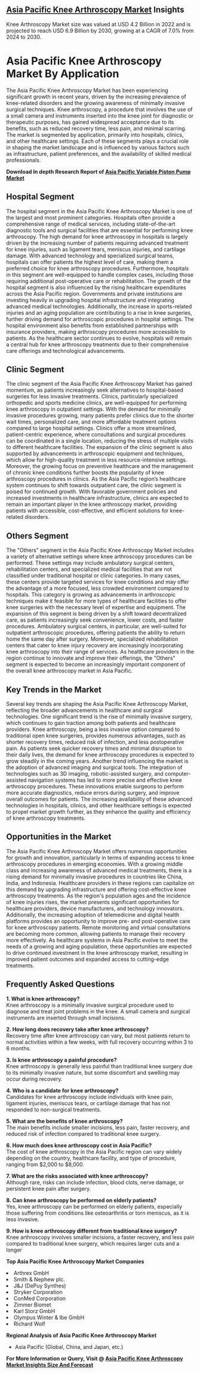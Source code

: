 <h2><a href="https://www.verifiedmarketreports.com/download-sample/?rid=463452&amp;utm_source=Github-Feb&amp;utm_medium=219" target="_blank">Asia Pacific Knee Arthroscopy Market</a> Insights</h2><p>Knee Arthroscopy Market size was valued at USD 4.2 Billion in 2022 and is projected to reach USD 6.9 Billion by 2030, growing at a CAGR of 7.0% from 2024 to 2030.</p><p><h1>Asia Pacific Knee Arthroscopy Market By Application</h1> <p>The Asia Pacific Knee Arthroscopy Market has been experiencing significant growth in recent years, driven by the increasing prevalence of knee-related disorders and the growing awareness of minimally invasive surgical techniques. Knee arthroscopy, a procedure that involves the use of a small camera and instruments inserted into the knee joint for diagnostic or therapeutic purposes, has gained widespread acceptance due to its benefits, such as reduced recovery time, less pain, and minimal scarring. The market is segmented by application, primarily into hospitals, clinics, and other healthcare settings. Each of these segments plays a crucial role in shaping the market landscape and is influenced by various factors such as infrastructure, patient preferences, and the availability of skilled medical professionals. <p><strong>Download In depth Research Report of <a href="https://www.verifiedmarketreports.com/download-sample/?rid=236118&amp;utm_source=Pulse-Dec&amp;utm_medium=219" target="_blank">Asia Pacific Variable Piston Pump Market</a></strong></p></p> <h2>Hospital Segment</h2> <p>The hospital segment in the Asia Pacific Knee Arthroscopy Market is one of the largest and most prominent categories. Hospitals often provide a comprehensive range of medical services, including state-of-the-art diagnostic tools and surgical facilities that are essential for performing knee arthroscopy. The high demand for knee arthroscopy in hospitals is largely driven by the increasing number of patients requiring advanced treatment for knee injuries, such as ligament tears, meniscus injuries, and cartilage damage. With advanced technology and specialized surgical teams, hospitals can offer patients the highest level of care, making them a preferred choice for knee arthroscopy procedures. Furthermore, hospitals in this segment are well-equipped to handle complex cases, including those requiring additional post-operative care or rehabilitation. The growth of the hospital segment is also influenced by the rising healthcare expenditures across the Asia Pacific region. Governments and private institutions are investing heavily in upgrading hospital infrastructure and integrating advanced medical technologies. Additionally, the increase in sports-related injuries and an aging population are contributing to a rise in knee surgeries, further driving demand for arthroscopic procedures in hospital settings. The hospital environment also benefits from established partnerships with insurance providers, making arthroscopy procedures more accessible to patients. As the healthcare sector continues to evolve, hospitals will remain a central hub for knee arthroscopy treatments due to their comprehensive care offerings and technological advancements.</p> <h2>Clinic Segment</h2> <p>The clinic segment of the Asia Pacific Knee Arthroscopy Market has gained momentum, as patients increasingly seek alternatives to hospital-based surgeries for less invasive treatments. Clinics, particularly specialized orthopedic and sports medicine clinics, are well-equipped for performing knee arthroscopy in outpatient settings. With the demand for minimally invasive procedures growing, many patients prefer clinics due to the shorter wait times, personalized care, and more affordable treatment options compared to large hospital settings. Clinics offer a more streamlined, patient-centric experience, where consultations and surgical procedures can be coordinated in a single location, reducing the stress of multiple visits to different healthcare facilities. The expansion of the clinic segment is also supported by advancements in arthroscopic equipment and techniques, which allow for high-quality treatment in less resource-intensive settings. Moreover, the growing focus on preventive healthcare and the management of chronic knee conditions further boosts the popularity of knee arthroscopy procedures in clinics. As the Asia Pacific region’s healthcare system continues to shift towards outpatient care, the clinic segment is poised for continued growth. With favorable government policies and increased investments in healthcare infrastructure, clinics are expected to remain an important player in the knee arthroscopy market, providing patients with accessible, cost-effective, and efficient solutions for knee-related disorders.</p> <h2>Others Segment</h2> <p>The "Others" segment in the Asia Pacific Knee Arthroscopy Market includes a variety of alternative settings where knee arthroscopy procedures can be performed. These settings may include ambulatory surgical centers, rehabilitation centers, and specialized medical facilities that are not classified under traditional hospital or clinic categories. In many cases, these centers provide targeted services for knee conditions and may offer the advantage of a more focused, less crowded environment compared to hospitals. This category is growing as advancements in arthroscopic techniques make it feasible for more types of healthcare facilities to offer knee surgeries with the necessary level of expertise and equipment. The expansion of this segment is being driven by a shift toward decentralized care, as patients increasingly seek convenience, lower costs, and faster procedures. Ambulatory surgical centers, in particular, are well-suited for outpatient arthroscopic procedures, offering patients the ability to return home the same day after surgery. Moreover, specialized rehabilitation centers that cater to knee injury recovery are increasingly incorporating knee arthroscopy into their range of services. As healthcare providers in the region continue to innovate and improve their offerings, the "Others" segment is expected to become an increasingly important component of the overall knee arthroscopy market in Asia Pacific.</p> <h2>Key Trends in the Market</h2> <p>Several key trends are shaping the Asia Pacific Knee Arthroscopy Market, reflecting the broader advancements in healthcare and surgical technologies. One significant trend is the rise of minimally invasive surgery, which continues to gain traction among both patients and healthcare providers. Knee arthroscopy, being a less invasive option compared to traditional open knee surgeries, provides numerous advantages, such as shorter recovery times, reduced risk of infection, and less postoperative pain. As patients seek quicker recovery times and minimal disruption to their daily lives, the demand for knee arthroscopy procedures is expected to grow steadily in the coming years. Another trend influencing the market is the adoption of advanced imaging and surgical tools. The integration of technologies such as 3D imaging, robotic-assisted surgery, and computer-assisted navigation systems has led to more precise and effective knee arthroscopy procedures. These innovations enable surgeons to perform more accurate diagnostics, reduce errors during surgery, and improve overall outcomes for patients. The increasing availability of these advanced technologies in hospitals, clinics, and other healthcare settings is expected to propel market growth further, as they enhance the quality and efficiency of knee arthroscopy treatments.</p> <h2>Opportunities in the Market</h2> <p>The Asia Pacific Knee Arthroscopy Market offers numerous opportunities for growth and innovation, particularly in terms of expanding access to knee arthroscopy procedures in emerging economies. With a growing middle class and increasing awareness of advanced medical treatments, there is a rising demand for minimally invasive procedures in countries like China, India, and Indonesia. Healthcare providers in these regions can capitalize on this demand by upgrading infrastructure and offering cost-effective knee arthroscopy treatments. As the region's population ages and the incidence of knee injuries rises, the market presents significant opportunities for healthcare providers, device manufacturers, and technology innovators. Additionally, the increasing adoption of telemedicine and digital health platforms provides an opportunity to improve pre- and post-operative care for knee arthroscopy patients. Remote monitoring and virtual consultations are becoming more common, allowing patients to manage their recovery more effectively. As healthcare systems in Asia Pacific evolve to meet the needs of a growing and aging population, these opportunities are expected to drive continued investment in the knee arthroscopy market, resulting in improved patient outcomes and expanded access to cutting-edge treatments.</p> <h2>Frequently Asked Questions</h2> <p><strong>1. What is knee arthroscopy?</strong><br> Knee arthroscopy is a minimally invasive surgical procedure used to diagnose and treat joint problems in the knee. A small camera and surgical instruments are inserted through small incisions.</p> <p><strong>2. How long does recovery take after knee arthroscopy?</strong><br> Recovery time after knee arthroscopy can vary, but most patients return to normal activities within a few weeks, with full recovery occurring within 3 to 6 months.</p> <p><strong>3. Is knee arthroscopy a painful procedure?</strong><br> Knee arthroscopy is generally less painful than traditional knee surgery due to its minimally invasive nature, but some discomfort and swelling may occur during recovery.</p> <p><strong>4. Who is a candidate for knee arthroscopy?</strong><br> Candidates for knee arthroscopy include individuals with knee pain, ligament injuries, meniscus tears, or cartilage damage that has not responded to non-surgical treatments.</p> <p><strong>5. What are the benefits of knee arthroscopy?</strong><br> The main benefits include smaller incisions, less pain, faster recovery, and reduced risk of infection compared to traditional knee surgery.</p> <p><strong>6. How much does knee arthroscopy cost in Asia Pacific?</strong><br> The cost of knee arthroscopy in the Asia Pacific region can vary widely depending on the country, healthcare facility, and type of procedure, ranging from $2,000 to $8,000.</p> <p><strong>7. What are the risks associated with knee arthroscopy?</strong><br> Although rare, risks can include infection, blood clots, nerve damage, or persistent knee pain after surgery.</p> <p><strong>8. Can knee arthroscopy be performed on elderly patients?</strong><br> Yes, knee arthroscopy can be performed on elderly patients, especially those suffering from conditions like osteoarthritis or torn meniscus, as it is less invasive.</p> <p><strong>9. How is knee arthroscopy different from traditional knee surgery?</strong><br> Knee arthroscopy involves smaller incisions, a faster recovery, and less pain compared to traditional knee surgery, which requires larger cuts and a longer</p><p><strong>Top Asia Pacific Knee Arthroscopy Market Companies</strong></p><div data-test-id=""><p><li>Arthrex GmbH</li><li> Smith & Nephew plc.</li><li> J&J (DePuy Synthes)</li><li> Stryker Corporation</li><li> ConMed Corporation</li><li> Zimmer Biomet</li><li> Karl Storz GmbH</li><li> Olympus Winter & Ibe GmbH</li><li> Richard Wolf</li></p><div><strong>Regional Analysis of&nbsp;Asia Pacific Knee Arthroscopy Market</strong></div><ul><li dir="ltr"><p dir="ltr">Asia Pacific (Global, China, and Japan, etc.)</p></li></ul><p><strong>For More Information or Query, Visit @&nbsp;</strong><strong><a href="https://www.verifiedmarketreports.com/product/knee-arthroscopy-market/?utm_source=Github-Feb&amp;utm_medium=219" target="_blank">Asia Pacific Knee Arthroscopy Market Insights Size And Forecast</a></strong></p></div><h2>&nbsp;</h2><div data-test-id="">&nbsp;</div>
